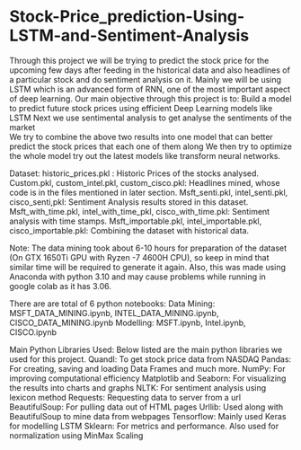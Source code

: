 # Stock-Price_prediction-Using-LSTM-and-Sentiment-Analysis
Through  this  project  we  will  be  trying  to  predict  the  stock  price  for  the  upcoming  few  days  after  feeding  in  the  historical  data  and  also  headlines  of  a  particular  stock  and  do  sentiment  analysis  on  it.  Mainly  we  will  be  using  LSTM  which  is  an  advanced  form  of  RNN,  one  of  the  most  important  aspect  of  deep  learning.
Our  main  objective  through  this  project  is  to:
Build  a  model  to  predict  future  stock  prices  using  efficient  Deep  Learning  models  like  LSTM
Next  we  use  sentimental  analysis  to  get  analyse  the  sentiments  of  the  market  
We  try  to  combine  the  above  two  results  into  one  model  that  can  better  predict  the  stock  prices  that  each  one  of  them  along
We  then  try  to  optimize  the  whole  model  try  out  the  latest  models  like  transform  neural  networks.

Dataset:
  historic_prices.pkl : Historic Prices of the stocks analysed.
  Custom.pkl, custom_intel.pkl, custom_cisco.pkl: Headlines mined, whose code is in the files mentioned in later section.
  Msft_senti.pkl, intel_senti.pkl, cisco_senti,pkl: Sentiment Analysis results stored in this dataset.
  Msft_with_time.pkl, intel_with_time_pkl, cisco_with_time.pkl: Sentiment analysis with time stamps.
  Msft_importable.pkl, intel_importable.pkl, cisco_importable.pkl: Combining the dataset with historical data.

Note: The data mining took about 6-10 hours for preparation of the dataset (On GTX 1650Ti GPU with Ryzen -7 4600H CPU), so keep in mind that similar time will be required to generate it again. Also, this was made using Anaconda with python 3.10 and may cause problems while running in google colab as it has 3.06.

There are are total of 6 python notebooks:
Data Mining: MSFT_DATA_MINING.ipynb, INTEL_DATA_MINING.ipynb, CISCO_DATA_MINING.ipynb
Modelling: MSFT.ipynb, Intel.ipynb, CISCO.ipynb

Main Python Libraries Used:
Below listed are the main python libraries we used for this project.
Quandl: To get stock price data from NASDAQ 
Pandas: For creating, saving and loading Data Frames and much more.
NumPy: For improving computational efficiency
Matplotlib and Seaborn: For visualizing the results into charts and graphs
NLTK: For sentiment analysis using lexicon method
Requests: Requesting data to server from a url
BeautifulSoup: For pulling data out of HTML pages 
Urllib: Used along with BeautifulSoup to mine data from webpages
Tensorflow: Mainly used Keras for modelling LSTM 
Sklearn: For metrics and performance. Also used for normalization using  MinMax Scaling
